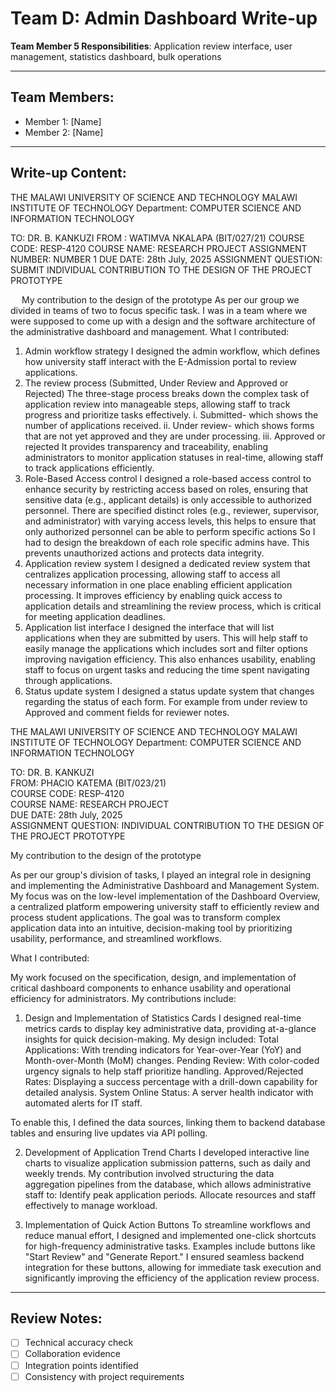 # Team D: Admin Dashboard Write-up
**Team Member 5 Responsibilities**: Application review interface, user management, statistics dashboard, bulk operations

---

## Team Members:
- Member 1: [Name]
- Member 2: [Name]

---

## Write-up Content:
THE MALAWI UNIVERSITY OF SCIENCE AND TECHNOLOGY
                                      MALAWI INSTITUTE OF TECHNOLOGY
Department: COMPUTER SCIENCE AND INFORMATION TECHNOLOGY

TO:				DR. B. KANKUZI
FROM	:			WATIMVA NKALAPA (BIT/027/21)
COURSE CODE:		RESP-4120
COURSE NAME:		RESEARCH PROJECT
ASSIGNMENT NUMBER:	NUMBER 1
DUE DATE:			28th July, 2025
ASSIGNMENT QUESTION:	 SUBMIT INDIVIDUAL CONTRIBUTION TO THE DESIGN OF THE PROJECT PROTOTYPE

 
My contribution to the design of the prototype
As per our group we divided in teams of two to focus specific task. I was in a team where we were supposed to come up with a design and the software architecture of the administrative dashboard and management.
What I contributed:
1.	Admin workflow strategy
I designed the admin workflow, which defines how university staff interact with the E-Admission portal to review applications.
2.	The review process (Submitted, Under Review and Approved or Rejected)
The three-stage process breaks down the complex task of application review into manageable steps, allowing staff to track progress and prioritize tasks effectively.
i.	Submitted- which shows the number of applications received.
ii.	Under review- which shows forms that are not yet approved and they are under processing.
iii.	Approved or rejected
It provides transparency and traceability, enabling administrators to monitor application statuses in real-time, allowing staff to track applications efficiently.
3.	Role-Based Access control
I designed a role-based access control to enhance security by restricting access based on roles, ensuring that sensitive data (e.g., applicant details) is only accessible to authorized personnel.
There are specified distinct roles (e.g., reviewer, supervisor, and administrator) with varying access levels, this helps to ensure that only authorized personnel can be able to perform specific actions
So I had to design the breakdown of each role specific admins have. This prevents unauthorized actions and protects data integrity.
4.	Application review system
I designed a dedicated review system that centralizes application processing, allowing staff to access all necessary information in one place enabling efficient application processing.
It improves efficiency by enabling quick access to application details and streamlining the review process, which is critical for meeting application deadlines.
5.	Application list interface
I designed the interface that will list applications when they are submitted by users. This will help staff to easily manage the applications which includes sort and filter options improving navigation efficiency.
This also enhances usability, enabling staff to focus on urgent tasks and reducing the time spent navigating through applications.
6.	Status update system
I designed a status update system that changes regarding the status of each form. For example from under review to Approved and comment fields for reviewer notes. 



THE MALAWI UNIVERSITY OF SCIENCE AND TECHNOLOGY
MALAWI INSTITUTE OF TECHNOLOGY
Department: COMPUTER SCIENCE AND INFORMATION TECHNOLOGY

TO:                                  DR. B. KANKUZI  
FROM:                              PHACIO KATEMA (BIT/023/21)  
COURSE CODE:                 RESP-4120  
COURSE NAME:                RESEARCH PROJECT  
DUE DATE:                          28th July, 2025  
ASSIGNMENT QUESTION:  INDIVIDUAL CONTRIBUTION TO THE DESIGN OF THE PROJECT PROTOTYPE
 






My contribution to the design of the prototype

As per our group's division of tasks, I played an integral role in designing and implementing the Administrative Dashboard and Management System. My focus was on the low-level implementation of the Dashboard Overview, a centralized platform empowering university staff to efficiently review and process student applications. The goal was to transform complex application data into an intuitive, decision-making tool by prioritizing usability, performance, and streamlined workflows.

What I contributed:

My work focused on the specification, design, and implementation of critical dashboard components to enhance usability and operational efficiency for administrators. My contributions include:

1. Design and Implementation of Statistics Cards
I designed real-time metrics cards to display key administrative data, providing at-a-glance insights for quick decision-making. My design included:
Total Applications: With trending indicators for Year-over-Year (YoY) and Month-over-Month (MoM) changes.
Pending Review: With color-coded urgency signals to help staff prioritize handling.
Approved/Rejected Rates: Displaying a success percentage with a drill-down capability for detailed analysis.
System Online Status: A server health indicator with automated alerts for IT staff.

To enable this, I defined the data sources, linking them to backend database tables and ensuring live updates via API polling.

2. Development of Application Trend Charts
I developed interactive line charts to visualize application submission patterns, such as daily and weekly trends. My contribution involved structuring the data aggregation pipelines from the database, which allows administrative staff to:
Identify peak application periods.
 Allocate resources and staff effectively to manage workload.

3. Implementation of Quick Action Buttons
To streamline workflows and reduce manual effort, I designed and implemented one-click shortcuts for high-frequency administrative tasks.
  Examples include buttons like "Start Review" and "Generate Report."
  I ensured seamless backend integration for these buttons, allowing for immediate task execution and significantly improving the efficiency of the application review process.


---

## Review Notes:
- [ ] Technical accuracy check
- [ ] Collaboration evidence
- [ ] Integration points identified
- [ ] Consistency with project requirements 